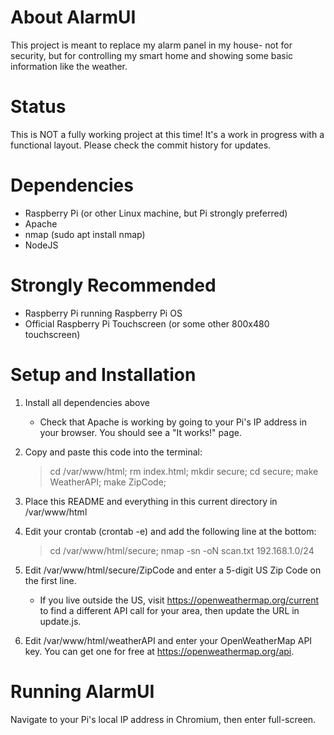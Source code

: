 # About AlarmUI

This project is meant to replace my alarm panel in my house- not for security, but for controlling my smart home and showing some basic information like the weather.

# Status

This is NOT a fully working project at this time! It's a work in progress with a functional layout. Please check the commit history for updates.

# Dependencies
- Raspberry Pi (or other Linux machine, but Pi strongly preferred)
- Apache
- nmap (sudo apt install nmap)
- NodeJS

# Strongly Recommended
- Raspberry Pi running Raspberry Pi OS
- Official Raspberry Pi Touchscreen (or some other 800x480 touchscreen)

# Setup and Installation
1. Install all dependencies above
    - Check that Apache is working by going to your Pi's IP address in your browser. You should see a "It works!" page.

2. Copy and paste this code into the terminal:
    > cd /var/www/html; rm index.html; mkdir secure; cd secure; make WeatherAPI; make ZipCode;

3. Place this README and everything in this current directory in /var/www/html

4. Edit your crontab (crontab -e) and add the following line at the bottom:
    > cd /var/www/html/secure; nmap -sn -oN scan.txt 192.168.1.0/24

5. Edit /var/www/html/secure/ZipCode and enter a 5-digit US Zip Code on the first line.
    - If you live outside the US, visit https://openweathermap.org/current to find a different API call for your area, then update the URL in update.js.

6. Edit /var/www/html/weatherAPI and enter your OpenWeatherMap API key. You can get one for free at https://openweathermap.org/api.

# Running AlarmUI
Navigate to your Pi's local IP address in Chromium, then enter full-screen.